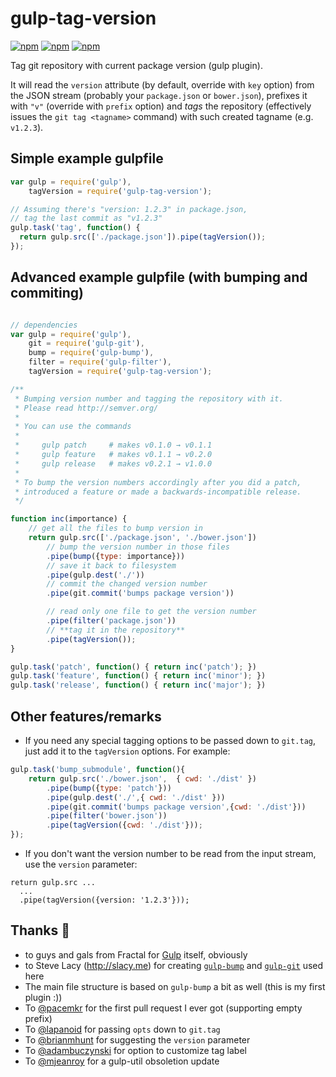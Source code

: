 gulp-tag-version
================

[![npm](https://img.shields.io/npm/v/gulp-tag-version.svg?maxAge=2592000&style=flat-square)]()
[![npm](https://img.shields.io/npm/dt/gulp-tag-version.svg?maxAge=2592000&style=flat-square)]()
[![npm](https://img.shields.io/npm/dm/gulp-tag-version.svg?maxAge=2592000&style=flat-square)]()

Tag git repository with current package version (gulp plugin).

It will read the `version` attribute (by default, override with `key` option) from the JSON stream (probably your `package.json` or `bower.json`), prefixes it with `"v"` (override with `prefix` option) and _tags_ the repository (effectively issues the `git tag <tagname>` command) with such created tagname (e.g. `v1.2.3`).


Simple example gulpfile
-----------------------
```js
var gulp = require('gulp'),
    tagVersion = require('gulp-tag-version');

// Assuming there's "version: 1.2.3" in package.json,
// tag the last commit as "v1.2.3"
gulp.task('tag', function() {
  return gulp.src(['./package.json']).pipe(tagVersion());
});
```


Advanced example gulpfile (with bumping and commiting)
------------------------------------------------------

```js

// dependencies
var gulp = require('gulp'),
    git = require('gulp-git'),
    bump = require('gulp-bump'),
    filter = require('gulp-filter'),
    tagVersion = require('gulp-tag-version');

/**
 * Bumping version number and tagging the repository with it.
 * Please read http://semver.org/
 *
 * You can use the commands
 *
 *     gulp patch     # makes v0.1.0 → v0.1.1
 *     gulp feature   # makes v0.1.1 → v0.2.0
 *     gulp release   # makes v0.2.1 → v1.0.0
 *
 * To bump the version numbers accordingly after you did a patch,
 * introduced a feature or made a backwards-incompatible release.
 */

function inc(importance) {
    // get all the files to bump version in
    return gulp.src(['./package.json', './bower.json'])
        // bump the version number in those files
        .pipe(bump({type: importance}))
        // save it back to filesystem
        .pipe(gulp.dest('./'))
        // commit the changed version number
        .pipe(git.commit('bumps package version'))

        // read only one file to get the version number
        .pipe(filter('package.json'))
        // **tag it in the repository**
        .pipe(tagVersion());
}

gulp.task('patch', function() { return inc('patch'); })
gulp.task('feature', function() { return inc('minor'); })
gulp.task('release', function() { return inc('major'); })
```

Other features/remarks
----------------------

* If you need any special tagging options to be passed down to `git.tag`, just add it to the `tagVersion` options. For example:
```js
gulp.task('bump_submodule', function(){
    return gulp.src('./bower.json',  { cwd: './dist' })
        .pipe(bump({type: 'patch'}))
        .pipe(gulp.dest('./',{ cwd: './dist' }))
        .pipe(git.commit('bumps package version',{cwd: './dist'}))
        .pipe(filter('bower.json'))
        .pipe(tagVersion({cwd: './dist'}));
});
```

* If you don't want the version number to be read from the input stream, use the `version` parameter:
```js*
return gulp.src ...
  ...
  .pipe(tagVersion({version: '1.2.3'}));
```

Thanks :beer:
--------

* to guys and gals from Fractal for [Gulp](http://gulpjs.com/) itself, obviously
* to Steve Lacy (http://slacy.me) for creating [`gulp-bump`](https://github.com/stevelacy/gulp-bump) and [`gulp-git`](https://github.com/stevelacy/gulp-git) used here
* The main file structure is based on `gulp-bump` a bit as well (this is my first plugin :))
* To [@pacemkr](https://github.com/pacemkr) for the first pull request I ever got (supporting empty prefix)
* To [@lapanoid](https://github.com/lapanoid) for passing `opts` down to `git.tag`
* To [@brianmhunt](https://github.com/brianmhunt) for suggesting the `version` parameter
* To [@adambuczynski](https://github.com/adambuczynski) for option to customize tag label
* To [@mjeanroy](https://github.com/mjeanroy) for a gulp-util obsoletion update
